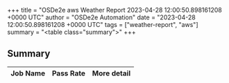 +++
title = "OSDe2e aws Weather Report 2023-04-28 12:00:50.898161208 +0000 UTC"
author = "OSDe2e Automation"
date = "2023-04-28 12:00:50.898161208 +0000 UTC"
tags = ["weather-report", "aws"]
summary = "<table class=\"summary\"></table>"
+++
## Summary

| Job Name | Pass Rate | More detail |
|----------|-----------|-------------|




